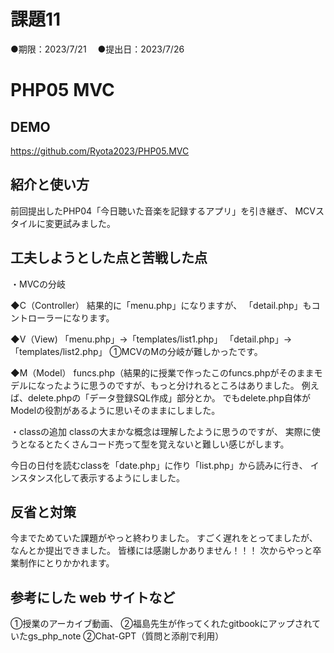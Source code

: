 # 課題11
●期限：2023/7/21　
●提出日：2023/7/26
# PHP05 MVC
## DEMO
https://github.com/Ryota2023/PHP05.MVC

## 紹介と使い方
前回提出したPHP04「今日聴いた音楽を記録するアプリ」を引き継ぎ、
MCVスタイルに変更試みました。


## 工夫しようとした点と苦戦した点
・MVCの分岐

◆C（Controller）
結果的に「menu.php」になりますが、
「detail.php」もコントローラーになります。

◆V（View)
「menu.php」→「templates/list1.php」
「detail.php」→「templates/list2.php」
①MCVのMの分岐が難しかったです。

◆M（Model）
funcs.php（結果的に授業で作ったこのfuncs.phpがそのままモデルになったように思うのですが、もっと分けれるところはありました。
例えば、delete.phpの「データ登録SQL作成」部分とか。
でもdelete.php自体がModelの役割があるように思いそのままにしました。

・classの追加
classの大まかな概念は理解したように思うのですが、
実際に使うとなるとたくさんコード売って型を覚えないと難しい感じがします。

今日の日付を読むclassを「date.php」に作り「list.php」から読みに行き、
インスタンス化して表示するようにしました。

## 反省と対策
今までためていた課題がやっと終わりました。
すごく遅れをとってましたが、なんとか提出できました。
皆様には感謝しかありません！！！
次からやっと卒業制作にとりかかれます。

## 参考にした web サイトなど
①授業のアーカイブ動画、
②福島先生が作ってくれたgitbookにアップされていたgs_php_note
②Chat-GPT（質問と添削で利用）
